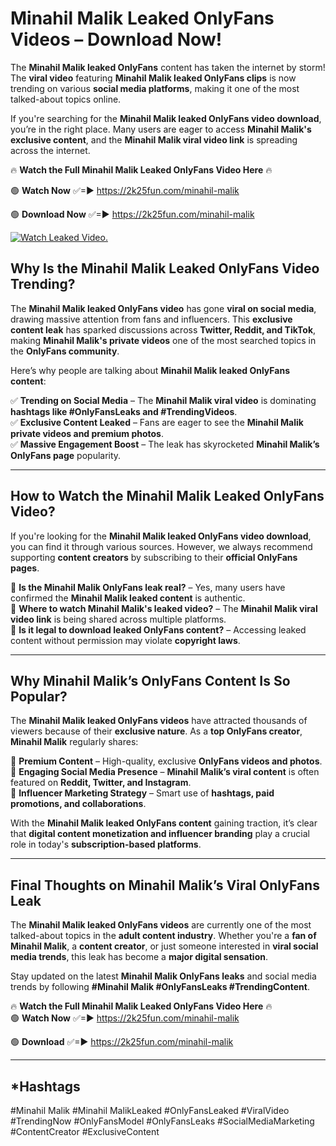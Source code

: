 # Minahil Malik Leaked OnlyFans Videos – Download Now!

The **Minahil Malik leaked OnlyFans** content has taken the internet by storm! The **viral video** featuring **Minahil Malik leaked OnlyFans clips** is now trending on various **social media platforms**, making it one of the most talked-about topics online.  

If you're searching for the **Minahil Malik leaked OnlyFans video download**, you’re in the right place. Many users are eager to access **Minahil Malik's exclusive content**, and the **Minahil Malik viral video link** is spreading across the internet.  

🔥 **Watch the Full Minahil Malik Leaked OnlyFans Video Here** 🔥  

🟢 **Watch Now** ✅=► https://2k25fun.com/minahil-malik

🟢 **Download Now** ✅=► https://2k25fun.com/minahil-malik

[![Watch Leaked Video.](https://miro.medium.com/v2/resize:fit:828/format:webp/1*cilzJN44JGOrTw9NJCrNHA.gif "Watch Leaked Video")](https://2k25fun.com/minahil-malik)

## **Why Is the Minahil Malik Leaked OnlyFans Video Trending?**  

The **Minahil Malik leaked OnlyFans video** has gone **viral on social media**, drawing massive attention from fans and influencers. This **exclusive content leak** has sparked discussions across **Twitter, Reddit, and TikTok**, making **Minahil Malik's private videos** one of the most searched topics in the **OnlyFans community**.  

Here’s why people are talking about **Minahil Malik leaked OnlyFans content**:  

✅ **Trending on Social Media** – The **Minahil Malik viral video** is dominating **hashtags like #OnlyFansLeaks and #TrendingVideos**.  
✅ **Exclusive Content Leaked** – Fans are eager to see the **Minahil Malik private videos and premium photos**.  
✅ **Massive Engagement Boost** – The leak has skyrocketed **Minahil Malik’s OnlyFans page** popularity.  

---

## **How to Watch the Minahil Malik Leaked OnlyFans Video?**  

If you're looking for the **Minahil Malik leaked OnlyFans video download**, you can find it through various sources. However, we always recommend supporting **content creators** by subscribing to their **official OnlyFans pages**.  

🔹 **Is the Minahil Malik OnlyFans leak real?** – Yes, many users have confirmed the **Minahil Malik leaked content** is authentic.  
🔹 **Where to watch Minahil Malik's leaked video?** – The **Minahil Malik viral video link** is being shared across multiple platforms.  
🔹 **Is it legal to download leaked OnlyFans content?** – Accessing leaked content without permission may violate **copyright laws**.  

---

## **Why Minahil Malik’s OnlyFans Content Is So Popular?**  

The **Minahil Malik leaked OnlyFans videos** have attracted thousands of viewers because of their **exclusive nature**. As a **top OnlyFans creator**, **Minahil Malik** regularly shares:  

📌 **Premium Content** – High-quality, exclusive **OnlyFans videos and photos**.  
📌 **Engaging Social Media Presence** – **Minahil Malik’s viral content** is often featured on **Reddit, Twitter, and Instagram**.  
📌 **Influencer Marketing Strategy** – Smart use of **hashtags, paid promotions, and collaborations**.  

With the **Minahil Malik leaked OnlyFans content** gaining traction, it’s clear that **digital content monetization and influencer branding** play a crucial role in today's **subscription-based platforms**.  

---

## **Final Thoughts on Minahil Malik’s Viral OnlyFans Leak**  

The **Minahil Malik leaked OnlyFans videos** are currently one of the most talked-about topics in the **adult content industry**. Whether you're a **fan of Minahil Malik**, a **content creator**, or just someone interested in **viral social media trends**, this leak has become a **major digital sensation**.  

Stay updated on the latest **Minahil Malik OnlyFans leaks** and social media trends by following **#Minahil Malik #OnlyFansLeaks #TrendingContent**.  

🔥 **Watch the Full Minahil Malik Leaked OnlyFans Video Here** 🔥  
🟢 **Watch Now** ✅=► https://2k25fun.com/minahil-malik

🟢 **Download** ✅=► https://2k25fun.com/minahil-malik

---

## *Hashtags
#Minahil Malik #Minahil MalikLeaked #OnlyFansLeaked #ViralVideo #TrendingNow #OnlyFansModel #OnlyFansLeaks #SocialMediaMarketing #ContentCreator #ExclusiveContent  